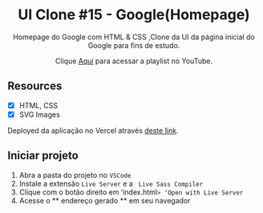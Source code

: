 <h1 align="center">
UI Clone #15 - Google(Homepage)
</h1>

<p align="center">Homepage do Google com HTML & CSS ,Clone da UI da página inicial do Google para fins de estudo.
</p>
<p align="center">Clique <a href="https://www.youtube.com/watch?v=KgjzE1Sxtq0&list=PL85ITvJ7FLohTZv9cC5-PrZ39Q3cugWqp&index=3&ab_channel=Rocketseat">Aqui</a> para acessar a playlist no YouTube.</p>


## Resources

- [x] HTML, CSS
- [x] SVG Images

Deployed da aplicação no Vercel através [deste link](https://ui-clone-google-homepage.vercel.app/).

## Iniciar projeto

1. Abra a pasta do projeto no `VSCode`
2. Instale a extensão `Live Server` e a ` Live Sass Compiler`
3. Clique com o botão direito em ʻindex.html`> ʻOpen with Live Server`
4. Acesse o ** endereço gerado ** em seu navegador 
